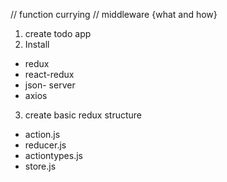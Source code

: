 // function currying
// middleware {what and how}

1. create todo app
2. Install

- redux
- react-redux
- json- server
- axios

3. create basic redux structure

- action.js
- reducer.js
- actiontypes.js
- store.js

